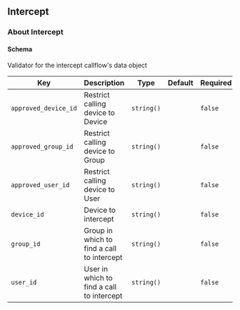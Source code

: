 ## Intercept

### About Intercept

#### Schema

Validator for the intercept callflow's data object



Key | Description | Type | Default | Required
--- | ----------- | ---- | ------- | --------
`approved_device_id` | Restrict calling device to Device | `string()` |   | `false`
`approved_group_id` | Restrict calling device to Group | `string()` |   | `false`
`approved_user_id` | Restrict calling device to User | `string()` |   | `false`
`device_id` | Device to intercept | `string()` |   | `false`
`group_id` | Group in which to find a call to intercept | `string()` |   | `false`
`user_id` | User in which to find a call to intercept | `string()` |   | `false`



